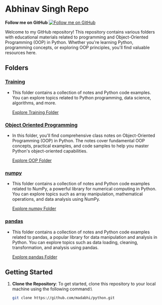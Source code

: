 # Abhinav Singh Repo 
**Follow me on GitHub** 
[![Follow me on GitHub](https://img.shields.io/github/followers/madabhi?style=social)](https://github.com/madabhi)


Welcome to my GitHub repository! This repository contains various folders with educational materials related to programming and Object-Oriented Programming (OOP) in Python. Whether you're learning Python, programming concepts, or exploring OOP principles, you'll find valuable resources here.

## Folders

### [Training](Training/)
- This folder contains a collection of notes and Python code examples. You can explore topics related to Python programming, data science, algorithms, and more. 

   [Explore Training Folder](https://github.com/madabhi/python/tree/master/Training)

### [Object Oriented Programming](Object%20Oriented%20Programming/)
- In this folder, you'll find comprehensive class notes on Object-Oriented Programming (OOP) in Python. The notes cover fundamental OOP concepts, practical examples, and code samples to help you master Python's object-oriented capabilities.

   [Explore OOP Folder](https://github.com/madabhi/python/tree/master/Object%20Oriented%20Programming)
  
### [numpy](Pattern%20Module/numpy/)
- This folder contains a collection of notes and Python code examples related to NumPy, a powerful library for numerical computing in Python. You can explore topics such as array manipulation, mathematical operations, and data analysis using NumPy.

   [Explore numpy Folder](https://github.com/madabhi/python/tree/master/Pattern%20Module/numpy)


### [pandas](Pattern%20Module/pandas/)
- This folder contains a collection of notes and Python code examples related to pandas, a popular library for data manipulation and analysis in Python. You can explore topics such as data loading, cleaning, transformation, and analysis using pandas.

   [Explore pandas Folder](https://github.com/madabhi/python/tree/master/Pattern%20Module/pandas)


## Getting Started

1. **Clone the Repository**: To get started, clone this repository to your local machine using the following command:\
   
   ```bash
   git clone https://github.com/madabhi/python.git
   ```
